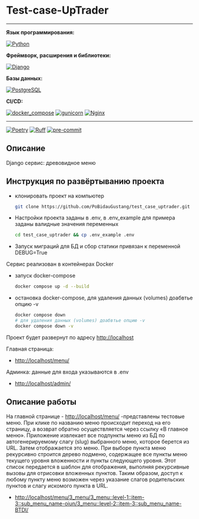 # Test-case-UpTrader

---
**Язык программирования:**

[![Python](https://img.shields.io/badge/Python-3.12-blue?logo=python)](https://www.python.org/)

**Фреймворк, расширения и библиотеки:**

[![Django](https://img.shields.io/badge/Django-v5.1-blue?logo=Django)](https://www.djangoproject.com/)

**Базы данных:**

[![PostgreSQL](https://img.shields.io/badge/-PostgreSQL-464646?logo=PostgreSQL)](https://www.postgresql.org/)

**CI/CD:**

[![docker_compose](https://img.shields.io/badge/-Docker%20Compose-464646?logo=docker)](https://docs.docker.com/compose/)
[![gunicorn](https://img.shields.io/badge/-gunicorn-464646?logo=gunicorn)](https://gunicorn.org/)
[![Nginx](https://img.shields.io/badge/-NGINX-464646?logo=NGINX)](https://nginx.org/ru/)

---
[![Poetry](https://img.shields.io/badge/Poetry-used-green?style=flat&logo=python&logoColor=white)](https://pypi.org/project/poetry/)
[![Ruff](https://img.shields.io/badge/Ruff-used-green?style=flat&logo=python&logoColor=white)](https://pypi.org/project/ruff/)
[![pre-commit](https://img.shields.io/badge/pre_commit-used-green?style=flat&logo=python&logoColor=white)](https://pypi.org/project/pre_commit/)

## Описание

Django сервис: древовидное меню

## Инструкция по развёртыванию проекта

* клонировать проект на компьютер

    ```bash
    git clone https://github.com/PoBidauGustang/test_case_uptrader.git
    ```

* Настройки проекта заданы в .env, в .env_example для примера заданы валидные значения переменных

    ```bash
    cd test_case_uptrader && cp .env_example .env
    ```

* Запуск миграций для БД и сбор статики привязан к переменной DEBUG=True

Сервис реализован в контейнерах Docker

* запуск docker-compose

    ```bash
    docker compose up -d --build
    ```

* остановка docker-compose, для удаления данных (volumes) доабвтье опцию -v

    ```bash
    docker compose down
    # для удаления данных (volumes) доабвтье опцию -v
    docker compose down -v
    ```

Проект будет развернут по адресу <http://localhost>

Главная страница:

* <http://localhost/menu/>

Админка: данные для входа указываются в .env

* <http://localhost/admin/>

## Описание работы

На главной странице - <http://localhost/menu/> -представлены тестовые меню. При клике по названию меню происходит переход на его страницу, а возврат обратно осуществляется через ссылку «В главное меню».
Приложение извлекает все подпункты меню из БД по автогенерируемому слагу (slug) выбранного меню, которое берется из URL. Затем отображается это меню. При выборе пункта меню рекурсивно строится дерево подменю, содержащее все пункты меню текущего уровня вложенности и пункты следующего уровня. Этот список передается в шаблон для отображения, выполняя рекурсивные вызовы для отрисовки вложенных пунктов.
Таким образом, доступ к любому пункту меню возможен через указание слагов родительских пунктов и слагу искомого пункта в URL.

* <http://localhost/menu/3_menu/3_menu::level-1::item-3::sub_menu_name-oiun/3_menu::level-2::item-3::sub_menu_name-BTDl/>
